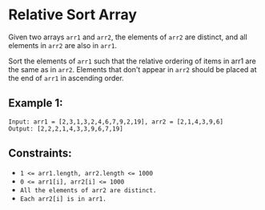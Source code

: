 # Relative Sort Array

Given two arrays `arr1` and `arr2`, the elements of `arr2` are distinct, and all
elements in `arr2` are also in `arr1`.

Sort the elements of `arr1` such that the relative ordering of items in arr1 are
the same as in `arr2`. Elements that don't appear in `arr2` should be placed at
the end of `arr1` in ascending order.

## Example 1:

```
Input: arr1 = [2,3,1,3,2,4,6,7,9,2,19], arr2 = [2,1,4,3,9,6]
Output: [2,2,2,1,4,3,3,9,6,7,19]
```

## Constraints:

- `1 <= arr1.length, arr2.length <= 1000`
- `0 <= arr1[i], arr2[i] <= 1000`
- `All the elements of arr2 are distinct.`
- `Each arr2[i] is in arr1.`
